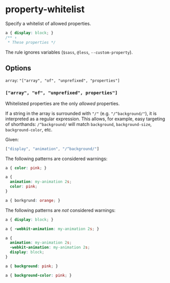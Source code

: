 # property-whitelist

Specify a whitelist of allowed properties.

```css
a { display: block; }
/** ↑
 * These properties */
```

The rule ignores variables (`$sass`, `@less`, `--custom-property`).

## Options

`array`: `"["array", "of", "unprefixed", "properties"]`

### `["array", "of", "unprefixed", properties"]`

Whitelisted properties are the only *allowed* properties.

If a string in the array is surrounded with `"/"` (e.g. `"/^background/"`),
it is interpreted as a regular expression. This allows, for example,
easy targeting of shorthands: `/^background/` will match `background`,
`background-size`, `background-color`, etc.

Given:

```js
["display", "animation", "/^background/"]
```

The following patterns are considered warnings:


```css
a { color: pink; }
```

```css
a {
  animation: my-animation 2s;
  color: pink;
}
```

```css
a { borkgrund: orange; }
```

The following patterns are *not* considered warnings:

```css
a { display: block; }
```

```css
a { -webkit-animation: my-animation 2s; }
```

```css
a {
  animation: my-animation 2s;
  -webkit-animation: my-animation 2s;
  display: block;
}
```

```css
a { background: pink; }
```

```css
a { background-color: pink; }
```
